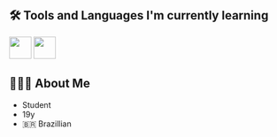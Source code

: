 ## 🛠️ Tools and Languages I'm currently learning

<img src="https://skillicons.dev/icons?i=kotlin,java,python,css,html,javascript" height="40">
<img src="https://skillicons.dev/icons?i=bash,linux" height="40">

## 👨🏻‍🎓 About Me

- Student
- 19y
- 🇧🇷 Brazillian
